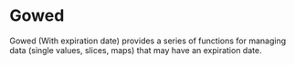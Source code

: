 # Gowed

Gowed (With expiration date) provides a series of functions for managing data (single values, slices, maps) that may have an expiration date.